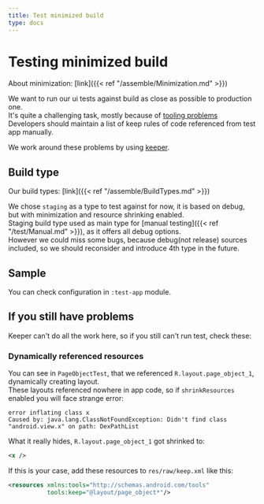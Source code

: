 ```yaml
---
title: Test minimized build
type: docs
---
```


# Testing minimized build

About minimization: [link]({{< ref "/assemble/Minimization.md" >}})

We want to run our ui tests against build as close as possible to production one.\
It's quite a challenging task, mostly because of [tooling problems](https://issuetracker.google.com/issues/126429384)\
Developers should maintain a list of keep rules of code referenced from test app manually.

We work around these problems by using [keeper](https://slackhq.github.io/keeper/).

## Build type

Our build types: [link]({{< ref "/assemble/BuildTypes.md" >}})

We chose `staging` as a type to test against for now, it is based on debug, but with minimization and resource shrinking enabled.\
Staging build type used as main type for [manual testing]({{< ref "/test/Manual.md" >}}), as it offers all debug options.\
However we could miss some bugs, because debug(not release) sources included, so we should reconsider and introduce 4th type in the future.

## Sample

You can check configuration in `:test-app` module.

## If you still have problems 

Keeper can't do all the work here, so if you still can't run test, check these:

### Dynamically referenced resources

You can see in `PageObjectTest`, that we referenced `R.layout.page_object_1`, dynamically creating layout.\
These layouts referenced nowhere in app code, so if `shrinkResources` enabled you will face strange error:

```text
error inflating class x
Caused by: java.lang.ClassNotFoundException: Didn't find class "android.view.x" on path: DexPathList
```

What it really hides, `R.layout.page_object_1` got shrinked to:

```xml
<x />
```

If this is your case, add these resources to `res/raw/keep.xml` like this:

```xml
<resources xmlns:tools="http://schemas.android.com/tools"
           tools:keep="@layout/page_object*"/>
```
